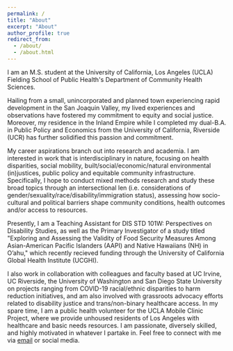 ```yaml
---
permalink: /
title: "About"
excerpt: "About"
author_profile: true
redirect_from: 
  - /about/
  - /about.html
---
```


I am an M.S. student at the University of California, Los Angeles (UCLA) Fielding School of Public Health's Department of Community Health Sciences. 

Hailing from a small, unincorporated and planned town experiencing rapid development in the San Joaquin Valley, my lived experiences and observations have fostered my commitment to equity and social justice. Moreover, my residence in the Inland Empire while I completed my dual-B.A. in Public Policy and Economics from the University of California, Riverside (UCR) has further solidified this passion and commitment. 

My career aspirations branch out into research and academia. I am interested in work that is interdisciplinary in nature, focusing on health disparities, social mobility, built/social/economic/natural environmental (in)justices, public policy and equitable community infrastructure. Specifically, I hope to conduct mixed methods research and study these broad topics through an intersectional len (i.e. considerations of gender/sexuality/race/disability/immigration status), assessing how socio-cultural and political barriers shape community conditions, health outcomes and/or access to resources. 

Presently, I am a Teaching Assistant for DIS STD 101W: Perspectives on Disability Studies, as well as the Primary Investigator of a study titled "Exploring and Assessing the Validity of Food Security Measures Among Asian-American Pacific Islanders (AAPI) and Native Hawaiians (NH) in O’ahu," which recently recieved funding through the University of California Global Health Institute (UCGHI).

I also work in collaboration with colleagues and faculty based at UC Irvine, UC Riverside, the University of Washington and San Diego State University on projects ranging from COVID-19 racial/ethnic disparities to harm reduction initiatives, and am also involved with grassroots advocacy efforts related to disability justice and trans/non-binary healthcare access. In my spare time, I am a public health volunteer for the UCLA Mobile Clinic Project, where we provide unhoused residents of Los Angeles with healthcare and basic needs resources. I am passionate, diversely skilled, and highly motivated in whatever I partake in. Feel free to connect with me via [email](mailto:pjuturu@ucla.edu) or social media. 
